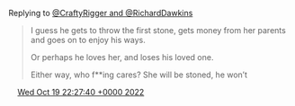 Replying to [@CraftyRigger and @RichardDawkins](https://twitter.com/CraftyRigger/status/1582730839796088832)

> I guess he gets to throw the first stone, gets money from her parents and goes on to enjoy his ways\.  
>   
> Or perhaps he loves her, and loses his loved one\.   
>   
> Either way, who f\*\*ing cares? She will be stoned, he won’t

<img src="../../media/tweet.ico" width="12" /> [Wed Oct 19 22:27:40 +0000 2022](https://twitter.com/DromerDenker/status/1582861065842356224)